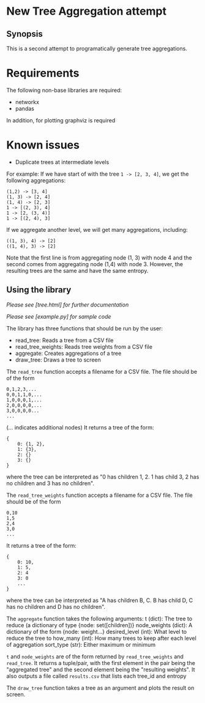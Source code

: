 # New Tree Aggregation attempt
## Synopsis

This is a second attempt to programatically generate tree aggregations.

# Requirements

The following non-base libraries are required:

* networkx
* pandas

In addition, for plotting graphviz is required

# Known issues

* Duplicate trees at intermediate levels

For example: If we have start of with the tree `1 -> [2, 3, 4]`, we get the following aggregations:

    (1,2) -> [3, 4]
    (1, 3) -> [2, 4]
    (1, 4) -> [2, 3]
    1 -> [(2, 3), 4]
    1 -> [2, (3, 4)]
    1 -> [(2, 4), 3]

If we aggregate another level, we will get many aggregations, including:

    ((1, 3), 4) -> [2]
    ((1, 4), 3) -> [2]

Note that the first line is from aggregating node (1, 3) with node 4 and the second comes from aggregating node (1,4) with node 3.
However, the resulting trees are the same and have the same entropy.

## Using the library

*Please see [tree.html] for further documentation*

*Please see [example.py] for sample code*

The library has three functions that should be run by the user:

* read_tree: Reads a tree from a CSV file
* read_tree_weights: Reads tree weights from a CSV file
* aggregate: Creates aggregations of a tree
* draw_tree: Draws a tree to screen

The `read_tree` function accepts a filename for a CSV file.  The file should be of the form

	0,1,2,3,...
	0,0,1,1,0,...
	1,0,0,0,1,...
	2,0,0,0,0,...
	3,0,0,0,0...
	...

(... indicates additional nodes)
It returns a tree of the form:

	{
		0: {1, 2},
	 	1: {3},
	 	2: {}
	 	3: {}
	}

where the tree can be interpreted as "0 has children 1, 2. 1 has child 3, 2 has no children and 3 has no children".

The `read_tree_weights` function accepts a filename for a CSV file.  The file should be of the form

	0,10
	1,5
	2,4
	3,0
	...

It returns a tree of the form:

	{
		0: 10,
	 	1: 5,
	 	2: 4
	 	3: 0
	 	...
	}

where the tree can be interpreted as "A has children B, C. B has child D, C has no children and D has no children".

The `aggregate` function takes the following arguments:
    t (dict): The tree to reduce (a dictionary of type {node: set([children])}
    node_weights (dict): A dictionary of the form {node: weight...}
    desired_level (int): What level to reduce the tree to
    how_many (int): How many trees to keep after each level of aggregation
    sort_type (str): Either maximum or minimum

`t` and `node_weights` are of the form returned by `read_tree_weights` and `read_tree`.  It returns a tuple/pair, with the first element in the pair being the "aggregated tree" and the second element being the "resulting weights".  It also outputs a file called `results.csv` that lists each tree_id and entropy

The `draw_tree` function takes a tree as an argument and plots the result on screen.